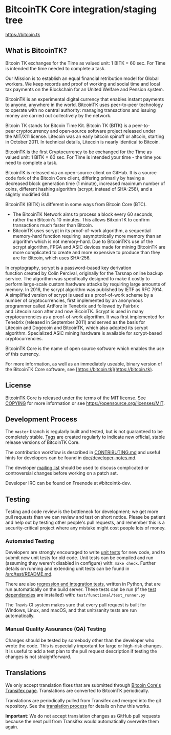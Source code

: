 BitcoinTK Core integration/staging tree
=====================================

https://bitcoin.tk

What is BitcoinTK?
----------------

Bitcoin TK exchanges for the Time as valued unit: 1 BITK = 60 sec.
For Time is intended the time needed to complete a task.

Our Mission is to establish an equal financial retribution model for Global workers. 
We keep records and proof of working and social time and local tax payments 
on the Blockchain for an United Welfare and Pension system. 

BitcoinTK is an experimental digital currency that enables instant payments to
anyone, anywhere in the world. BitcoinTK uses peer-to-peer technology to operate
with no central authority: managing transactions and issuing money are carried
out collectively by the network. 

Bitcoin TK stands for Bitcoin Time Kit.
Bitcoin TK (BITK) is a peer-to-peer cryptocurrency and open-source software project released 
under the MIT/X11 license. Litecoin was an early bitcoin spinoff or altcoin, starting in 
October 2011. In technical details, Litecoin is nearly identical to Bitcoin.

BitcoinTK is the first Cryptocurrency to be exchanged for the Time as valued unit: 1 BITK = 60 sec.
For Time is intended your time - the time you need to complete a task.

BitcoinTK is released via an open-source client on GitHub.
It is a source code fork of the Bitcoin Core client, differing primarily by having a decreased 
block generation time (1 minute), increased maximum number of coins, different hashing algorithm 
(scrypt, instead of SHA-256), and a slightly modified GUI.

BitcoinTK (BITK) is different in some ways from Bitcoin Core (BTC).
* The BitcoinTK Network aims to process a block every 60 seconds, rather than Bitcoin's 10 minutes. 
This allows BitxoinTK to confirm transactions much faster than Bitcoin.
* BitcoinTK uses scrypt in its proof-of-work algorithm, a sequential memory-hard function requiring 
asymptotically more memory than an algorithm which is not memory-hard.
Due to BitcoinTK’s use of the scrypt algorithm, FPGA and ASIC devices made for mining BitcoinTK 
are more complicated to create and more expensive to produce than they are for Bitcoin, which uses SHA-256.

In cryptography, scrypt is a password-based key derivation function created by Colin Percival, 
originally for the Tarsnap online backup service. The algorithm was specifically designed to make it 
costly to perform large-scale custom hardware attacks by requiring large amounts of memory. 
In 2016, the scrypt algorithm was published by IETF as RFC 7914. A simplified version of scrypt is used 
as a proof-of-work scheme by a number of cryptocurrencies, first implemented by an anonymous programmer 
called ArtForz in Tenebrix and followed by Fairbrix and Litecoin soon after and now BicoinTK.
Scrypt is used in many cryptocurrencies as a proof-of-work algorithm. 
It was first implemented for Tenebrix (released in September 2011) and served as the basis for 
Litecoin and Dogecoin and BitcoinTK, which also adopted its scrypt algorithm. 
Specialized ASIC mining hardware is available for scrypt-based cryptocurrencies.

BitcoinTK Core is the name of open source
software which enables the use of this currency.

For more information, as well as an immediately useable, binary version of
the BitcoinTK Core software, see [https://bitcoin.tk](https://bitcoin.tk).

License
-------

BitcoinTK Core is released under the terms of the MIT license. See [COPYING](COPYING) for more
information or see https://opensource.org/licenses/MIT.

Development Process
-------------------

The `master` branch is regularly built and tested, but is not guaranteed to be
completely stable. [Tags](https://github.com/atixi/BITK/tags) are created
regularly to indicate new official, stable release versions of BitcoinTK Core.

The contribution workflow is described in [CONTRIBUTING.md](CONTRIBUTING.md)
and useful hints for developers can be found in [doc/developer-notes.md](doc/developer-notes.md).

The developer [mailing list](https://groups.google.com/forum/#!forum/bitcointk-dev)
should be used to discuss complicated or controversial changes before working
on a patch set.

Developer IRC can be found on Freenode at #bitcointk-dev.

Testing
-------

Testing and code review is the bottleneck for development; we get more pull
requests than we can review and test on short notice. Please be patient and help out by testing
other people's pull requests, and remember this is a security-critical project where any mistake might cost people
lots of money.

### Automated Testing

Developers are strongly encouraged to write [unit tests](src/test/README.md) for new code, and to
submit new unit tests for old code. Unit tests can be compiled and run
(assuming they weren't disabled in configure) with: `make check`. Further details on running
and extending unit tests can be found in [/src/test/README.md](/src/test/README.md).

There are also [regression and integration tests](/test), written
in Python, that are run automatically on the build server.
These tests can be run (if the [test dependencies](/test) are installed) with: `test/functional/test_runner.py`

The Travis CI system makes sure that every pull request is built for Windows, Linux, and macOS, and that unit/sanity tests are run automatically.

### Manual Quality Assurance (QA) Testing

Changes should be tested by somebody other than the developer who wrote the
code. This is especially important for large or high-risk changes. It is useful
to add a test plan to the pull request description if testing the changes is
not straightforward.

Translations
------------

We only accept translation fixes that are submitted through [Bitcoin Core's Transifex page](https://www.transifex.com/projects/p/bitcoin/).
Translations are converted to BitcoinTK periodically.

Translations are periodically pulled from Transifex and merged into the git repository. See the
[translation process](doc/translation_process.md) for details on how this works.

**Important**: We do not accept translation changes as GitHub pull requests because the next
pull from Transifex would automatically overwrite them again.
